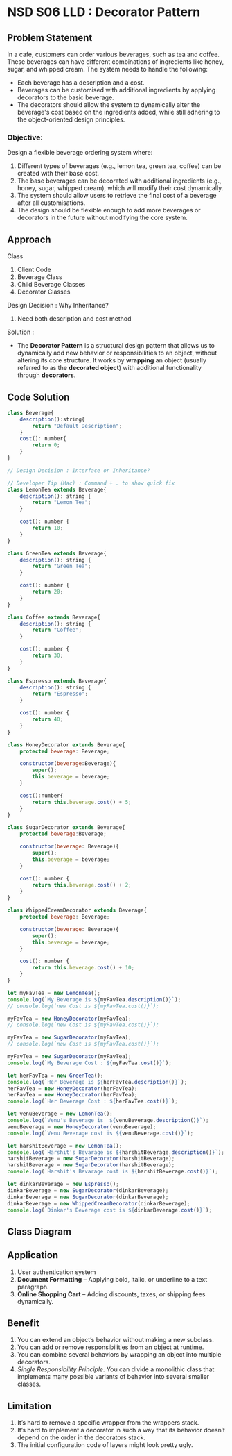 # NSD S06 LLD : Decorator Pattern

## Problem Statement

In a cafe, customers can order various beverages, such as tea and coffee. These beverages can have different combinations of ingredients like honey, sugar, and whipped cream. The system needs to handle the following:

- Each beverage has a description and a cost.
- Beverages can be customised with additional ingredients by applying decorators to the basic beverage.
- The decorators should allow the system to dynamically alter the beverage's cost based on the ingredients added, while still adhering to the object-oriented design principles.

### Objective:

Design a flexible beverage ordering system where:

1. Different types of beverages (e.g., lemon tea, green tea, coffee) can be created with their base cost.
2. The base beverages can be decorated with additional ingredients (e.g., honey, sugar, whipped cream), which will modify their cost dynamically.
3. The system should allow users to retrieve the final cost of a beverage after all customisations.
4. The design should be flexible enough to add more beverages or decorators in the future without modifying the core system.

## Approach

Class 

1. Client Code
2. Beverage Class
3. Child Beverage Classes
4. Decorator Classes

Design Decision : Why Inheritance?

1. Need both description and cost method

Solution : 

- The **Decorator Pattern** is a structural design pattern that allows us to dynamically add new behavior or responsibilities to an object, without altering its core structure. It works by **wrapping** an object (usually referred to as the **decorated object**) with additional functionality through **decorators**.

## Code Solution

```jsx
class Beverage{
    description():string{
        return "Default Description";
    }
    cost(): number{
        return 0;
    }
}

// Design Decision : Interface or Inheritance?

// Developer Tip (Mac) : Command + . to show quick fix
class LemonTea extends Beverage{
    description(): string {
        return "Lemon Tea";
    }

    cost(): number {
        return 10;
    }
}

class GreenTea extends Beverage{
    description(): string {
        return "Green Tea";
    }

    cost(): number {
        return 20;
    }
}

class Coffee extends Beverage{
    description(): string {
        return "Coffee";
    }

    cost(): number {
        return 30;
    }
}

class Espresso extends Beverage{
    description(): string {
        return "Espresso";
    }

    cost(): number {
        return 40;
    }
}

class HoneyDecorator extends Beverage{
    protected beverage: Beverage;

    constructor(beverage:Beverage){
        super();
        this.beverage = beverage;
    }

    cost():number{
        return this.beverage.cost() + 5;
    }
}

class SugarDecorator extends Beverage{
    protected beverage:Beverage;

    constructor(beverage: Beverage){
        super();
        this.beverage = beverage;
    }

    cost(): number {
        return this.beverage.cost() + 2;
    }
}

class WhippedCreamDecorator extends Beverage{
    protected beverage: Beverage;

    constructor(beverage: Beverage){
        super();
        this.beverage = beverage;
    }

    cost(): number {
        return this.beverage.cost() + 10;
    }
}

let myFavTea = new LemonTea();
console.log(`My Beverage is ${myFavTea.description()}`);
// console.log(`new Cost is ${myFavTea.cost()}`);

myFavTea = new HoneyDecorator(myFavTea);
// console.log(`new Cost is ${myFavTea.cost()}`);

myFavTea = new SugarDecorator(myFavTea);
// console.log(`new Cost is ${myFavTea.cost()}`);

myFavTea = new SugarDecorator(myFavTea);
console.log(`My Beverage Cost : ${myFavTea.cost()}`);

let herFavTea = new GreenTea();
console.log(`Her Beverage is ${herFavTea.description()}`);
herFavTea = new HoneyDecorator(herFavTea);
herFavTea = new HoneyDecorator(herFavTea);
console.log(`Her Beverage Cost : ${herFavTea.cost()}`);

let venuBeverage = new LemonTea();
console.log(`Venu's Beverage is  ${venuBeverage.description()}`);
venuBeverage = new HoneyDecorator(venuBeverage);
console.log(`Venu Beverage cost is ${venuBeverage.cost()}`);

let harshitBeverage = new LemonTea();
console.log(`Harshit's Bevarage is ${harshitBeverage.description()}`);
harshitBeverage = new SugarDecorator(harshitBeverage);
harshitBeverage = new SugarDecorator(harshitBeverage);
console.log(`Harshit's Bevarage cost is ${harshitBeverage.cost()}`);

let dinkarBeverage = new Espresso();
dinkarBeverage = new SugarDecorator(dinkarBeverage);
dinkarBeverage = new SugarDecorator(dinkarBeverage);
dinkarBeverage = new WhippedCreamDecorator(dinkarBeverage);
console.log(`Dinkar's Beverage cost is ${dinkarBeverage.cost()}`);
```

## Class Diagram

## Application

1. User authentication system
2. **Document Formatting** – Applying bold, italic, or underline to a text paragraph.
3. **Online Shopping Cart** – Adding discounts, taxes, or shipping fees dynamically.

## Benefit

1. You can extend an object’s behavior without making a new subclass.
2. You can add or remove responsibilities from an object at runtime.
3. You can combine several behaviors by wrapping an object into multiple decorators.
4. *Single Responsibility Principle*. You can divide a monolithic class that implements many possible variants of behavior into several smaller classes.

## Limitation

1. It’s hard to remove a specific wrapper from the wrappers stack.
2. It’s hard to implement a decorator in such a way that its behavior doesn’t depend on the order in the decorators stack.
3. The initial configuration code of layers might look pretty ugly.